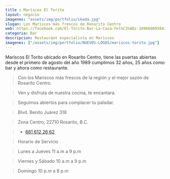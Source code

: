 ```yaml
---
title : Mariscos El Torito
layout: negocio
imagenes: "assets/img/portfolio/ikeda.jpg"
slogan: Los Mariscos más frescos de Rosarito Centro
web: https://facebook.com/El-Torito-Bar-La-Casa-Fel%C3%ADz-109660095842800/
categoria: Bar
descripcion: Restaurant especialista en Mariscos
imagenes: ["/assets/img/portfolio/NUEVOS-LOGOS/mariscos-torito.jpg"]
---
```


Mariscos El Torito ubicado en Rosarito Centro, tiene las puertas abiertas desde el primero de agosto del año 1989
cumplimos 32 años, 25 años como bar y ahora como restaurante.

>Con los Mariscos más frescos de la región y el mejor sazón de Rosarito Centro.

>Ven y disfruta de nuestra cocina, te encantara.

>Seguimos abiertos para complacer tu paladar. 

>Blvd. Benito Juárez 318 

>Zona Centro, 22710 Rosarito, B.C.

>* <a href="tel:+526616122662">661 612 26 62</a>

>Horario de Servicio

>Lunes a Jueves 11 a.m a 9 p.m      		

>Viernes y Sábado 10 a.m a 9 p.m      		

>Domingo 10 p.m a 8 p.m
     	       		
